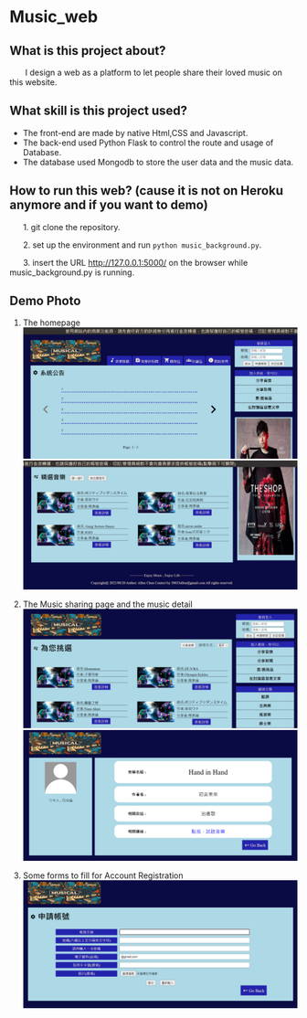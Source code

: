# Music_web

## What is this project about?
&nbsp;&nbsp;&nbsp;&nbsp;&nbsp;&nbsp;
I design a web as a platform to let people share their loved music on this website.

## What skill is this project used?
   * The front-end are made by native Html,CSS and Javascript.
   * The back-end used Python Flask to control the route and usage of Database.
   * The database used Mongodb to store the user data and the music data.
  
## How to run this web? (cause it is not on Heroku anymore and if you want to demo)
&nbsp;&nbsp;&nbsp;&nbsp;&nbsp;&nbsp;1. git clone the repository.

&nbsp;&nbsp;&nbsp;&nbsp;&nbsp;&nbsp;2. set up the environment and run `python music_background.py`.

&nbsp;&nbsp;&nbsp;&nbsp;&nbsp;&nbsp;3. insert the URL http://127.0.0.1:5000/ on the browser while music_background.py is running.
 
## Demo Photo
1. The homepage
![demo](https://github.com/Allenchou0708/Music_web/blob/main/Demo_photo/demo_2.png)
![demo](https://github.com/Allenchou0708/Music_web/blob/main/Demo_photo/demo_1.png)

2. The Music sharing page and the music detail
![demo](https://github.com/Allenchou0708/Music_web/blob/main/Demo_photo/demo_3.png)
![demo](https://github.com/Allenchou0708/Music_web/blob/main/Demo_photo/demo_4.png)

3. Some forms to fill for Account Registration
![demo](https://github.com/Allenchou0708/Music_web/blob/main/Demo_photo/demo_5.png)
